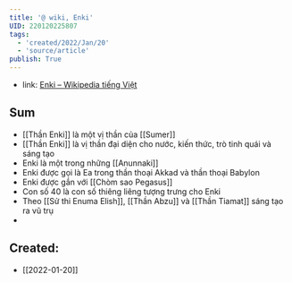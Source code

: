 ```yaml
---
title: '@ wiki, Enki'
UID: 220120225807
tags:
  - 'created/2022/Jan/20'
  - 'source/article'
publish: True
---
```

- link: [Enki – Wikipedia tiếng Việt](https://vi.wikipedia.org/wiki/Enki)

## Sum
- [[Thần Enki]] là một vị thần của [[Sumer]]
- [[Thần Enki]] là vị thần đại diện cho nước, kiến thức, trò tinh quái và sáng tạo
- Enki là một trong những [[Anunnaki]]
- Enki được gọi là Ea trong thần thoại Akkad và thần thoại Babylon
- Enki được gắn với [[Chòm sao Pegasus]]
- Con số 40 là con số thiêng liêng tượng trưng cho Enki
- Theo [[Sử thi Enuma Elish]], [[Thần Abzu]] và [[Thần Tiamat]] sáng tạo ra vũ trụ
- 




## Created:
- [[2022-01-20]]
